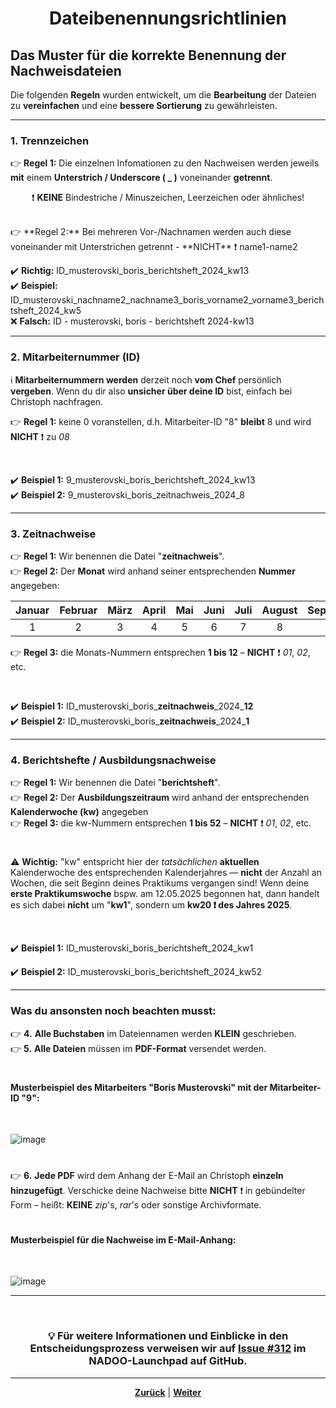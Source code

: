 # <p align="center">Dateibenennungsrichtlinien</p>

## Das Muster für die korrekte Benennung der Nachweisdateien

Die folgenden **Regeln** wurden entwickelt, um die **Bearbeitung** der Dateien zu **vereinfachen** und eine **bessere Sortierung** zu gewährleisten.

---

### 1. Trennzeichen

👉 **Regel 1:** Die einzelnen Infomationen zu den Nachweisen werden jeweils **mit** einem **Unterstrich / Underscore ( _ )** voneinander **getrennt**. <br>
<p align="center">❗ <strong>KEINE</strong> Bindestriche / Minuszeichen, Leerzeichen oder ähnliches!</p>
<br>
👉 **Regel 2:** Bei mehreren Vor-/Nachnamen werden auch diese voneinander mit Unterstrichen getrennt - **NICHT** ❗ name1-name2 <br>

✔️ **Richtig:** ID_musterovski_boris_berichtsheft_2024_kw13 <br>
✔️ **Beispiel:** ID_musterovski_nachname2_nachname3_boris_vorname2_vorname3_berichtsheft_2024_kw5 <br>
❌ **Falsch:** ID - musterovski, boris - berichtsheft 2024-kw13

---

### 2. Mitarbeiternummer (ID) 

ℹ️ **Mitarbeiternummern werden** derzeit noch **vom Chef** persönlich **vergeben**. Wenn du dir also **unsicher über deine ID** bist, einfach bei Christoph nachfragen.

👉 **Regel 1:** keine 0 voranstellen, d.h. Mitarbeiter-ID "8" **bleibt** 8 und wird **NICHT** ❗ zu _08_

<br>

✔️ **Beispiel 1:** 9_musterovski_boris_berichtsheft_2024_kw13 <br>
✔️ **Beispiel 2:** 9_musterovski_boris_zeitnachweis_2024_8

---

### 3. Zeitnachweise

👉 **Regel 1:** Wir benennen die Datei "**zeitnachweis**". <br>
👉 **Regel 2:** Der **Monat** wird anhand seiner entsprechenden **Nummer** angegeben: <br>

| Januar | Februar | März | April | Mai | Juni | Juli | August | September | Oktober | November | Dezember |
|:------:|:-------:|:----:|:-----:|:---:|:----:|:----:|:------:|:---------:|:-------:|:--------:|:--------:|
|   1    |    2    |  3   |   4   |  5  |  6   |  7   |   8    |     9     |   10    |    11    |    12    |

👉 **Regel 3:** die Monats-Nummern entsprechen **1 bis 12** – **NICHT** ❗ _01_, _02_, etc.

<br>

✔️ **Beispiel 1:** ID_musterovski_boris_**zeitnachweis**\_2024_**12** <br>
✔️ **Beispiel 2:** ID_musterovski_boris_**zeitnachweis**\_2024_**1**

---

### 4. Berichtshefte / Ausbildungsnachweise

👉 **Regel 1:** Wir benennen die Datei "**berichtsheft**". <br>
👉 **Regel 2:** Der **Ausbildungszeitraum** wird anhand der entsprechenden **Kalenderwoche (kw)** angegeben <br>
👉 **Regel 3:** die kw-Nummern entsprechen **1 bis 52** – **NICHT** ❗ _01_, _02_, etc. <br>

#

 ⚠️ **Wichtig:** "kw" entspricht hier der *tatsächlichen* **aktuellen** Kalenderwoche des entsprechenden Kalenderjahres — **nicht** der Anzahl an Wochen, die seit Beginn deines Praktikums vergangen sind! 
 Wenn deine **erste Praktikumswoche** bspw. am 12.05.2025 begonnen hat, dann handelt es sich dabei **nicht** um "**kw1**", sondern um **kw20 ❗ des Jahres 2025**.

<br>

✔️ **Beispiel 1:** ID_musterovski_boris_berichtsheft_2024_kw1

✔️ **Beispiel 2:** ID_musterovski_boris_berichtsheft_2024_kw52

---

### Was du ansonsten noch beachten musst:

👉 **4.** **Alle Buchstaben** im Dateiennamen werden **KLEIN** geschrieben. <br>
👉 **5.** **Alle Dateien** müssen im **PDF-Format** versendet werden. <br>

#

#### Musterbeispiel des Mitarbeiters "Boris Musterovski" mit der Mitarbeiter-ID "9":
<br>

![image](https://github.com/user-attachments/assets/3e4c077b-d3c1-4bad-bdf6-ca7c9af755f0)

#

👉 **6.** **Jede PDF** wird dem Anhang der E-Mail an Christoph **einzeln hinzugefügt**. Verschicke deine Nachweise bitte **NICHT** ❗ in gebündelter Form – heißt: **KEINE** _zip_'s, _rar_'s oder sonstige Archivformate.

#

#### Musterbeispiel für die Nachweise im E-Mail-Anhang:
<br>

![image](https://github.com/user-attachments/assets/8c520580-be00-42d1-b497-8e167a6fde34)

---
<br>

<h3 align="center">💡 Für weitere Informationen und Einblicke in den Entscheidungsprozess verweisen wir auf <a href="https://github.com/NADOOIT/NADOO-Launchpad/issues/312">Issue #312</a> im NADOO-Launchpad auf GitHub.</h3>

---

<p align="center">
<a href="/docs/01-organisation/02-zeit_und_ausbildungsnachweise/01-beispiele/README.md"><strong>Zurück</strong></a> | <a href="/docs/01-organisation/02-zeit_und_ausbildungsnachweise/03-ueberpruefung/README.md"><strong>Weiter</strong></a>
</p>
